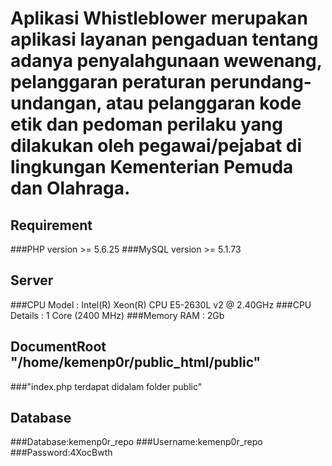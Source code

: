 # Aplikasi Whistleblower merupakan aplikasi layanan pengaduan tentang adanya penyalahgunaan wewenang, pelanggaran peraturan perundang-undangan, atau pelanggaran kode etik dan pedoman perilaku yang dilakukan oleh pegawai/pejabat di lingkungan Kementerian Pemuda dan Olahraga.

## Requirement

###PHP version >= 5.6.25
###MySQL version >= 5.1.73 

## Server
###CPU Model : Intel(R) Xeon(R) CPU E5-2630L v2 @ 2.40GHz
###CPU Details : 1 Core (2400 MHz)
###Memory RAM : 2Gb

## DocumentRoot "/home/kemenp0r/public_html/public" 

###"index.php terdapat didalam folder public"

## Database
###Database:kemenp0r_repo
###Username:kemenp0r_repo
###Password:4XocBwth



